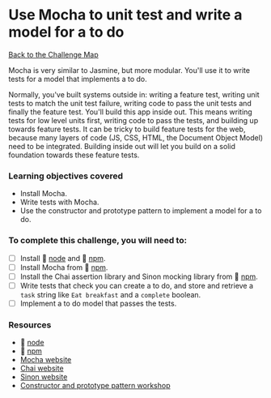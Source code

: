 # Use Mocha to unit test and write a model for a to do

[Back to the Challenge Map](00_challenge_track.md)

Mocha is very similar to Jasmine, but more modular.  You'll use it to write tests for a model that implements a to do.

Normally, you've built systems outside in: writing a feature test, writing unit tests to match the unit test failure, writing code to pass the unit tests and finally the feature test.  You'll build this app inside out.  This means writing tests for low level units first, writing code to pass the tests, and building up towards feature tests.  It can be tricky to build feature tests for the web, because many layers of code (JS, CSS, HTML, the Document Object Model) need to be integrated. Building inside out will let you build on a solid foundation towards these feature tests.

### Learning objectives covered

- Install Mocha.
- Write tests with Mocha.
- Use the constructor and prototype pattern to implement a model for a to do.

### To complete this challenge, you will need to:

- [ ] Install :pill: [node](../pills/node.md) and :pill: [npm](../pills/npm.md).
- [ ] Install Mocha from :pill: [npm](../pills/npm.md).
- [ ] Install the Chai assertion library and Sinon mocking library from :pill: [npm](../pills/npm.md).
- [ ] Write tests that check you can create a to do, and store and retrieve a `task` string like `Eat breakfast` and a `complete` boolean.
- [ ] Implement a to do model that passes the tests.

### Resources

- :pill: [node](../pills/node.md)
- :pill: [npm](../pills/npm.md)
- [Mocha website](https://mochajs.org/)
- [Chai website](http://chaijs.com/)
- [Sinon website](http://sinonjs.org/)
- [Constructor and prototype pattern workshop](https://github.com/maryrosecook/constructor-and-prototype-pattern-workshop)
